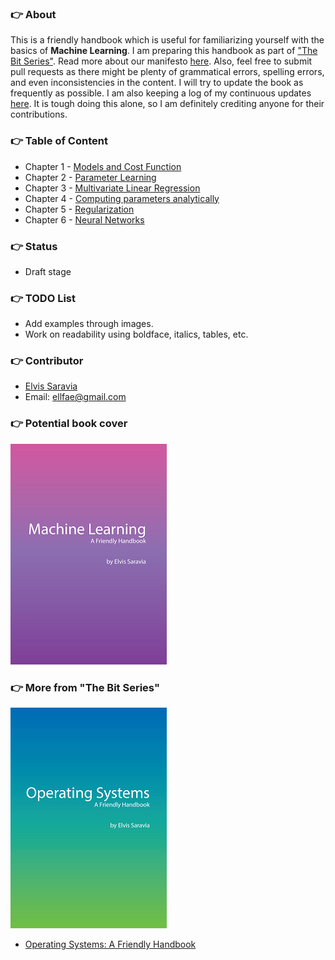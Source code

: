 ### :point_right: About

This is a friendly handbook which is useful for familiarizing yourself with the basics of **Machine Learning**. I am preparing this handbook as part of ["The Bit Series"](http://elvissaravia.com/books/). Read more about our manifesto [here](http://elvissaravia.com/books/). Also, feel free to submit pull requests as there might be plenty of grammatical errors, spelling errors, and even inconsistencies in the content. I will try to update the book as frequently as possible. I am also keeping a log of my continuous updates [here](https://github.com/omarsar/os/blob/master/log.md). It is tough doing this alone, so I am definitely crediting anyone for their contributions.

### :point_right: Table of Content

- Chapter 1 - [Models and Cost Function](https://github.com/omarsar/machine_learning_fundamentals/blob/master/1.%20Models%20and%20Cost%20Function.md)
- Chapter 2 - [Parameter Learning](https://github.com/omarsar/machine_learning_fundamentals/blob/master/2.%20Parameter%20Learning.md)
- Chapter 3 - [Multivariate Linear Regression](https://github.com/omarsar/machine_learning_fundamentals/blob/master/3.%20Multivariate%20Linear%20Regression.md)
- Chapter 4 - [Computing parameters analytically](https://github.com/omarsar/machine_learning_fundamentals/blob/master/4.%20Computing%20Paramater%20Analytically.md)
- Chapter 5 - [Regularization](https://github.com/omarsar/machine_learning_fundamentals/blob/master/5.%20Regularization.md)
- Chapter 6 - [Neural Networks](https://github.com/omarsar/machine_learning_fundamentals/blob/master/6.%20Neural%20Networks.md)

### :point_right: Status
- Draft stage

### :point_right: TODO List
- Add examples through images. 
- Work on readability using boldface, italics, tables, etc.

### :point_right: Contributor
- [Elvis Saravia](http://elvissaravia.com)
- Email: ellfae@gmail.com

### :point_right: Potential book cover
![alt-text-2](https://github.com/omarsar/omarsar.github.io/blob/master/images/machine-learning.png?raw=true)

### :point_right: More from "The Bit Series"
![alt-text-1](https://github.com/omarsar/omarsar.github.io/blob/master/images/os.png?raw=true)

- [Operating Systems: A Friendly Handbook](https://github.com/omarsar/os)